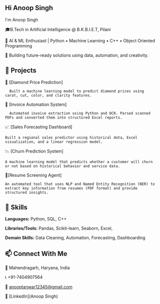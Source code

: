 ## Hi  Anoop Singh

I'm Anoop Singh

🎓B.Tech in Artificial Intelligence @ B.K.B.I.E.T, Pilani  

🤖 AI & ML Enthusiast | Python • Machine Learning • C++  •  Object Oriented Programming

💼 Building future-ready solutions using data, automation, and creativity.

## 🚀 Projects
💎 [Diamond Price Prediction]
     
      Built a machine learning model to predict diamond prices using carat, cut, color, and clarity features.  

🧾 [Invoice Automation System]
     
      Automated invoice extraction using Python and OCR. Parsed scanned PDFs and converted them into structured Excel reports.
 
 📈 [Sales Forecasting Dashboard]
   
    Built a regional sales predictor using historical data, Excel visualization, and a linear regression model.

📉 [Churn Prediction System]
  
    A machine learning model that predicts whether a customer will churn or not based on historical behavior and service data.

🤖[Resume Screening Agent]
      
    An automated tool that uses NLP and Named Entity Recognition (NER) to extract key information from resumes (PDF format) and provide structured insights.

   ## 🧠 Skills
**Languages:** Python, SQL, C++

**Libraries/Tools:** Pandas, Scikit-learn, Seaborn, Excel, 

**Domain Skills:** Data Cleaning, Automation, Forecasting, Dashboarding 


## 📫 Connect With Me

📍 Mahendragarh, Haryana, India 

📞 +91-7404907564

📧 anooptanwar12345@gmail.com  

🔗 [LinkedIn](Anoop Singh)  

<!--
-->
